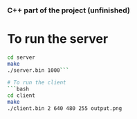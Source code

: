 ### C++ part of the project (unfinished)

# To run the server
```bash
cd server
make
./server.bin 1000```

# To run the client
```bash
cd client
make
./client.bin 2 640 480 255 output.png
```
